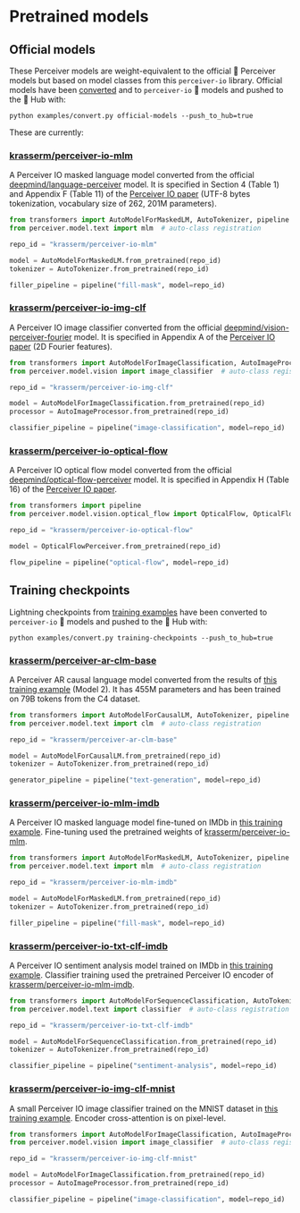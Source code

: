 # Pretrained models

## Official models

These Perceiver models are weight-equivalent to the official 🤗 Perceiver models but based on model
classes from this `perceiver-io` library. Official models have been [converted](../examples/convert.py) and
to `perceiver-io` 🤗 models and pushed to the 🤗 Hub with:

```shell
python examples/convert.py official-models --push_to_hub=true
```

These are currently:

### [krasserm/perceiver-io-mlm](https://huggingface.co/krasserm/perceiver-io-mlm)

A Perceiver IO masked language model converted from the official [deepmind/language-perceiver](https://huggingface.co/deepmind/language-perceiver)
model. It is specified in Section 4 (Table 1) and Appendix F (Table 11) of the [Perceiver IO paper](https://arxiv.org/abs/2107.14795)
(UTF-8 bytes tokenization, vocabulary size of 262, 201M parameters).

```python
from transformers import AutoModelForMaskedLM, AutoTokenizer, pipeline
from perceiver.model.text import mlm  # auto-class registration

repo_id = "krasserm/perceiver-io-mlm"

model = AutoModelForMaskedLM.from_pretrained(repo_id)
tokenizer = AutoTokenizer.from_pretrained(repo_id)

filler_pipeline = pipeline("fill-mask", model=repo_id)
```

### [krasserm/perceiver-io-img-clf](https://huggingface.co/krasserm/perceiver-io-img-clf)

A Perceiver IO image classifier converted from the official [deepmind/vision-perceiver-fourier](https://huggingface.co/deepmind/vision-perceiver-fourier)
model. It is specified in Appendix A of the [Perceiver IO paper](https://arxiv.org/abs/2107.14795) (2D Fourier features).

```python
from transformers import AutoModelForImageClassification, AutoImageProcessor, pipeline
from perceiver.model.vision import image_classifier  # auto-class registration

repo_id = "krasserm/perceiver-io-img-clf"

model = AutoModelForImageClassification.from_pretrained(repo_id)
processor = AutoImageProcessor.from_pretrained(repo_id)

classifier_pipeline = pipeline("image-classification", model=repo_id)
```

### [krasserm/perceiver-io-optical-flow](https://huggingface.co/krasserm/perceiver-io-optical-flow)

A Perceiver IO optical flow model converted from the official [deepmind/optical-flow-perceiver](https://huggingface.co/deepmind/optical-flow-perceiver)
model. It is specified in Appendix H (Table 16) of the [Perceiver IO paper](https://arxiv.org/abs/2107.14795).

```python
from transformers import pipeline
from perceiver.model.vision.optical_flow import OpticalFlow, OpticalFlowPerceiver  # also registers pipeline

repo_id = "krasserm/perceiver-io-optical-flow"

model = OpticalFlowPerceiver.from_pretrained(repo_id)

flow_pipeline = pipeline("optical-flow", model=repo_id)
```

## Training checkpoints

Lightning checkpoints from [training examples](training-examples.md) have been converted to `perceiver-io` 🤗 models
and pushed to the 🤗 Hub with:

```shell
python examples/convert.py training-checkpoints --push_to_hub=true
```

### [krasserm/perceiver-ar-clm-base](https://huggingface.co/krasserm/perceiver-ar-clm-base)

A Perceiver AR causal language model converted from the results of [this training example](training-examples.md#model-2)
(Model 2). It has 455M parameters and has been trained on 79B tokens from the C4 dataset.

```python
from transformers import AutoModelForCausalLM, AutoTokenizer, pipeline
from perceiver.model.text import clm  # auto-class registration

repo_id = "krasserm/perceiver-ar-clm-base"

model = AutoModelForCausalLM.from_pretrained(repo_id)
tokenizer = AutoTokenizer.from_pretrained(repo_id)

generator_pipeline = pipeline("text-generation", model=repo_id)
```

### [krasserm/perceiver-io-mlm-imdb](https://huggingface.co/krasserm/perceiver-io-mlm-imdb)

A Perceiver IO masked language model fine-tuned on IMDb in [this training example](training-examples.md#masked-language-modeling).
Fine-tuning used the pretrained weights of [krasserm/perceiver-io-mlm](#krassermperceiver-io-mlm).

```python
from transformers import AutoModelForMaskedLM, AutoTokenizer, pipeline
from perceiver.model.text import mlm  # auto-class registration

repo_id = "krasserm/perceiver-io-mlm-imdb"

model = AutoModelForMaskedLM.from_pretrained(repo_id)
tokenizer = AutoTokenizer.from_pretrained(repo_id)

filler_pipeline = pipeline("fill-mask", model=repo_id)
```

### [krasserm/perceiver-io-txt-clf-imdb](https://huggingface.co/krasserm/perceiver-io-txt-clf-imdb)

A Perceiver IO sentiment analysis model trained on IMDb in [this training example](training-examples.md#sentiment-analysis).
Classifier training used the pretrained Perceiver IO encoder of [krasserm/perceiver-io-mlm-imdb](#krassermperceiver-io-mlm-imdb).

```python
from transformers import AutoModelForSequenceClassification, AutoTokenizer, pipeline
from perceiver.model.text import classifier  # auto-class registration

repo_id = "krasserm/perceiver-io-txt-clf-imdb"

model = AutoModelForSequenceClassification.from_pretrained(repo_id)
tokenizer = AutoTokenizer.from_pretrained(repo_id)

classifier_pipeline = pipeline("sentiment-analysis", model=repo_id)
```

### [krasserm/perceiver-io-img-clf-mnist](https://huggingface.co/krasserm/perceiver-io-img-clf-mnist)

A small Perceiver IO image classifier trained on the MNIST dataset in [this training example](training-examples.md#image-classification).
Encoder cross-attention is on pixel-level.

```python
from transformers import AutoModelForImageClassification, AutoImageProcessor, pipeline
from perceiver.model.vision import image_classifier  # auto-class registration

repo_id = "krasserm/perceiver-io-img-clf-mnist"

model = AutoModelForImageClassification.from_pretrained(repo_id)
processor = AutoImageProcessor.from_pretrained(repo_id)

classifier_pipeline = pipeline("image-classification", model=repo_id)
```
